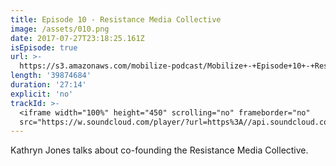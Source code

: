 ```yaml
---
title: Episode 10 - Resistance Media Collective
image: /assets/010.png
date: 2017-07-27T23:18:25.161Z
isEpisode: true
url: >-
  https://s3.amazonaws.com/mobilize-podcast/Mobilize+-+Episode+10+-+Resistance+Media+Collective.mp3
length: '39874684'
duration: '27:14'
explicit: 'no'
trackId: >-
  <iframe width="100%" height="450" scrolling="no" frameborder="no"
  src="https://w.soundcloud.com/player/?url=https%3A//api.soundcloud.com/tracks/335148361&amp;auto_play=false&amp;hide_related=false&amp;show_comments=true&amp;show_user=true&amp;show_reposts=false&amp;visual=true"></iframe>
---
```

Kathryn Jones talks about co-founding the Resistance Media Collective.

